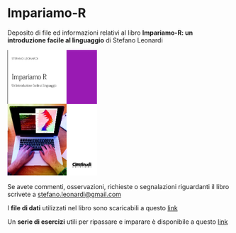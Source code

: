 # Impariamo-R
Deposito di file ed informazioni relativi al  libro **Impariamo-R: un introduzione facile al linguaggio** di Stefano Leonardi


<img src="Figure/newcover_front.png" alt="" width="40%">



Se avete commenti, osservazioni, richieste o segnalazioni riguardanti il libro scrivete a stefano.leonardi@gmail.com

I **file di dati** utilizzati nel libro sono scaricabili a questo [link](https://github.com/leonarste/Impariamo-R/blob/main/Dati-Impariamo-R.zip)

Un **serie di esercizi** utili per ripassare e imparare è disponibile a questo [link](https://github.com/leonarste/Impariamo-R/blob/main/esercizi_Impariamo-R.pdf)
